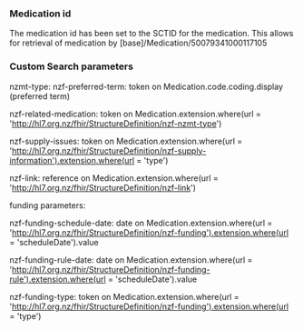 ### Medication id

The medication id has been set to the SCTID for the medication. This allows for retrieval of medication by [base]/Medication/50079341000117105

### Custom Search parameters

nzmt-type: nzf-preferred-term: token on Medication.code.coding.display (preferred term)

nzf-related-medication: token on Medication.extension.where(url = 'http://hl7.org.nz/fhir/StructureDefinition/nzf-nzmt-type')

nzf-supply-issues: token on Medication.extension.where(url = 'http://hl7.org.nz/fhir/StructureDefinition/nzf-supply-information').extension.where(url = 'type')

nzf-link: reference on Medication.extension.where(url = 'http://hl7.org.nz/fhir/StructureDefinition/nzf-link')

funding parameters:

nzf-funding-schedule-date: date on Medication.extension.where(url = 'http://hl7.org.nz/fhir/StructureDefinition/nzf-funding').extension.where(url = 'scheduleDate').value

nzf-funding-rule-date: date on Medication.extension.where(url = 'http://hl7.org.nz/fhir/StructureDefinition/nzf-funding-rule').extension.where(url = 'scheduleDate').value

nzf-funding-type: token on Medication.extension.where(url = 'http://hl7.org.nz/fhir/StructureDefinition/nzf-funding').extension.where(url = 'type')
